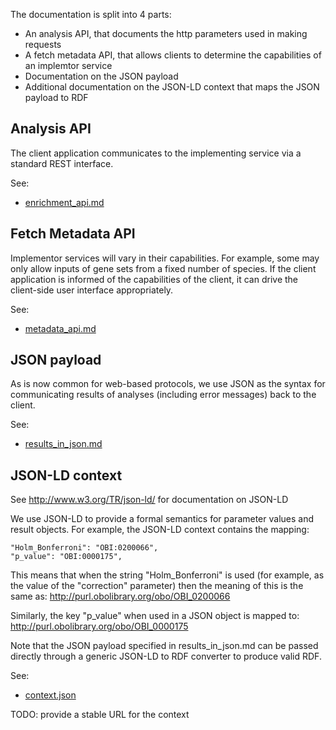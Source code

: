 
The documentation is split into 4 parts:

 * An analysis API, that documents the http parameters used in making requests
 * A fetch metadata API, that allows clients to determine the capabilities of an implemtor service
 * Documentation on the JSON payload
 * Additional documentation on the JSON-LD context that maps the JSON payload to RDF

## Analysis API

The client application communicates to the implementing service via a
standard REST interface.

See:

 * [enrichment_api.md](https://github.com/cmungall/term-enrichment-protocol/blob/master/enrichment_api.md)

## Fetch Metadata API

Implementor services will vary in their capabilities. For example,
some may only allow inputs of gene sets from a fixed number of
species. If the client application is informed of the capabilities of
the client, it can drive the client-side user interface appropriately.

See:

 * [metadata_api.md](https://github.com/cmungall/term-enrichment-protocol/blob/master/metadata_api.md)

## JSON payload

As is now common for web-based protocols, we use JSON as the syntax
for communicating results of analyses (including error messages) back
to the client.

See:

 * [results_in_json.md](https://github.com/cmungall/term-enrichment-protocol/blob/master/results_in_json.md)

## JSON-LD context

See http://www.w3.org/TR/json-ld/ for documentation on JSON-LD

We use JSON-LD to provide a formal semantics for parameter values and
result objects. For example, the JSON-LD context contains the mapping:

    "Holm_Bonferroni": "OBI:0200066",
    "p_value": "OBI:0000175",

This means that when the string "Holm_Bonferroni" is used (for
example, as the value of the "correction" parameter) then the meaning
of this is the same as: http://purl.obolibrary.org/obo/OBI_0200066

Similarly, the key "p_value" when used in a JSON object is mapped to:
http://purl.obolibrary.org/obo/OBI_0000175

Note that the JSON payload specified in results_in_json.md can be
passed directly through a generic JSON-LD to RDF converter to produce
valid RDF.

See:

 * [context.json](https://github.com/cmungall/term-enrichment-protocol/blob/master/context.json)
 
TODO: provide a stable URL for the context



